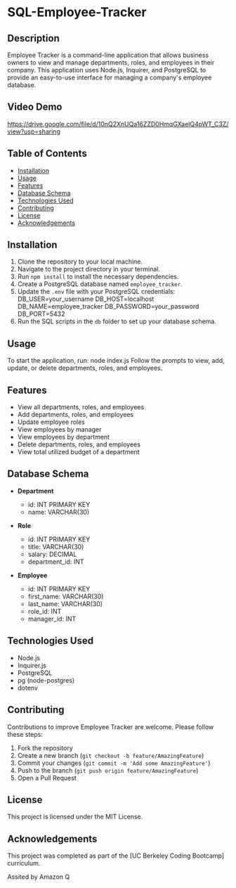# SQL-Employee-Tracker

## Description

Employee Tracker is a command-line application that allows business owners to view and manage departments, roles, and employees in their company. This application uses Node.js, Inquirer, and PostgreSQL to provide an easy-to-use interface for managing a company's employee database.

## Video Demo
https://drive.google.com/file/d/10nQ2XnUQa16ZZD0HmqGXaelQ4pWT_C3Z/view?usp=sharing

## Table of Contents

- [Installation](#installation)
- [Usage](#usage)
- [Features](#features)
- [Database Schema](#database-schema)
- [Technologies Used](#technologies-used)
- [Contributing](#contributing)
- [License](#license)
- [Acknowledgements](#acknowledgements)

## Installation

1. Clone the repository to your local machine.
2. Navigate to the project directory in your terminal.
3. Run `npm install` to install the necessary dependencies.
4. Create a PostgreSQL database named `employee_tracker`.
5. Update the `.env` file with your PostgreSQL credentials:
DB_USER=your_username
DB_HOST=localhost
DB_NAME=employee_tracker
DB_PASSWORD=your_password
DB_PORT=5432
6. Run the SQL scripts in the `db` folder to set up your database schema.

## Usage

To start the application, run: node index.js
Follow the prompts to view, add, update, or delete departments, roles, and employees.

## Features

- View all departments, roles, and employees
- Add departments, roles, and employees
- Update employee roles
- View employees by manager
- View employees by department
- Delete departments, roles, and employees
- View total utilized budget of a department

## Database Schema

- **Department**
  - id: INT PRIMARY KEY
  - name: VARCHAR(30)

- **Role**
  - id: INT PRIMARY KEY
  - title: VARCHAR(30)
  - salary: DECIMAL
  - department_id: INT

- **Employee**
  - id: INT PRIMARY KEY
  - first_name: VARCHAR(30)
  - last_name: VARCHAR(30)
  - role_id: INT
  - manager_id: INT

## Technologies Used

- Node.js
- Inquirer.js
- PostgreSQL
- pg (node-postgres)
- dotenv

## Contributing

Contributions to improve Employee Tracker are welcome. Please follow these steps:

1. Fork the repository
2. Create a new branch (`git checkout -b feature/AmazingFeature`)
3. Commit your changes (`git commit -m 'Add some AmazingFeature'`)
4. Push to the branch (`git push origin feature/AmazingFeature`)
5. Open a Pull Request

## License

This project is licensed under the MIT License.

## Acknowledgements
This project was completed as part of the [UC Berkeley Coding Bootcamp] curriculum.

Assited by Amazon Q
